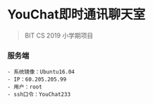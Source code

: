 # YouChat即时通讯聊天室
> BIT CS 2019 小学期项目

### 服务端
    - 系统镜像：Ubuntu16.04
    - IP：60.205.205.99
    - 用户：root
    - ssh口令：YouChat233